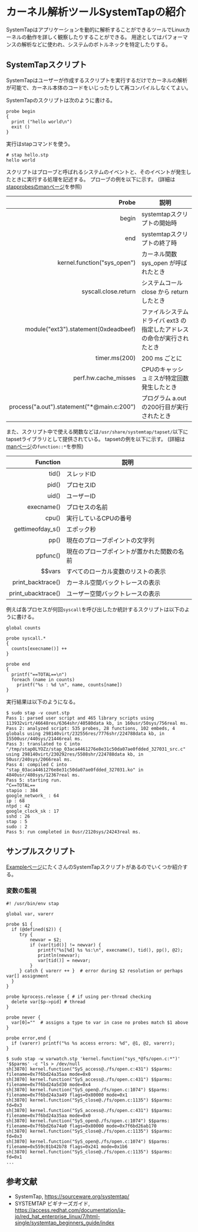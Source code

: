 # カーネル解析ツールSystemTapの紹介
SystemTapはアプリケーションを動的に解析することができるツールでLinuxカーネルの動作を詳しく観察したりすることができる。
用途としてはパフォーマンスの解析などに使われ、システムのボトルネックを特定したりする。

## SystemTapスクリプト
SystemTapはユーザーが作成するスクリプトを実行するだけでカーネルの解析が可能で、カーネル本体のコードをいじったりして再コンパイルしなくてよい。

SystemTapのスクリプトは次のように書ける。
```
probe begin
{
  print ("hello world\n")
  exit ()
}
```
実行はstapコマンドを使う。
```
# stap hello.stp 
hello world
```

スクリプトはプローブと呼ばれるシステムのイベントと、そのイベントが発生したときに実行する処理を記述する。
プローブの例を以下に示す。
(詳細は[stapprobesのmanページ](https://sourceware.org/systemtap/man/stapprobes.3stap.html)を参照)

| Probe | 説明 |
| ---: | --- |
| begin | systemtapスクリプトの開始時 |
| end | systemtapスクリプトの終了時 |
| kernel.function("sys_open") | カーネル関数 sys_open が呼ばれたとき |
| syscall.close.return | システムコール close から return したとき |
| module("ext3").statement(0xdeadbeef) | ファイルシステムドライバ ext3 の指定したアドレスの命令が実行されたとき |
| timer.ms(200) | 200 ms ごとに |
| perf.hw.cache_misses | CPUのキャッシュミスが特定回数発生したとき |
| process("a.out").statement("*@main.c:200") | プログラム a.out の200行目が実行されたとき |

また、スクリプト中で使える関数などは`/usr/share/systemtap/tapset/`以下にtapsetライブラリとして提供されている。
tapsetの例を以下に示す。
(詳細は[manページ](https://sourceware.org/systemtap/man/)の`function::*`を参照)

| Function | 説明 |
| ---: | --- |
| tid() | スレッドID |
| pid() | プロセスID |
| uid() | ユーザーID |
| execname() | プロセスの名前 |
| cpu() | 実行しているCPUの番号 |
| gettimeofday_s() | エポック秒 |
| pp() | 現在のプローブポイントの文字列 |
| ppfunc() | 現在のプローブポイントが置かれた関数の名前 |
| $$vars | すべてのローカル変数のリストの表示 |
| print_backtrace() | カーネル空間バックトレースの表示 |
| print_ubacktrace() | ユーザー空間バックトレースの表示 |

例えば各プロセスが何回`syscall`を呼び出したか統計するスクリプトは以下のように書ける。
```
global counts

probe syscall.*
{
  counts[execname()] ++
}

probe end
{
  printf("==TOTAL==\n")
  foreach (name in counts)
    printf("%s : %d \n", name, counts[name])
}
```

実行結果は以下のようになる。
```
$ sudo stap -v count.stp 
Pass 1: parsed user script and 465 library scripts using 113932virt/46648res/6364shr/40580data kb, in 160usr/50sys/756real ms.
Pass 2: analyzed script: 535 probes, 28 functions, 102 embeds, 4 globals using 298140virt/232556res/7776shr/224788data kb, in 15500usr/440sys/21446real ms.
Pass 3: translated to C into "/tmp/stap0LYOZz/stap_03aca4461276e8e31c50da07ae0fdded_327031_src.c" using 298140virt/230292res/5508shr/224788data kb, in 50usr/240sys/2066real ms.
Pass 4: compiled C into "stap_03aca4461276e8e31c50da07ae0fdded_327031.ko" in 4840usr/480sys/12367real ms.
Pass 5: starting run.
^C==TOTAL==
stapio : 384 
google_network_ : 64 
ip : 68 
ntpd : 42 
google_clock_sk : 17 
sshd : 26 
stap : 5 
sudo : 2 
Pass 5: run completed in 0usr/2120sys/24243real ms.
```

## サンプルスクリプト
[Exampleページ](https://www.sourceware.org/systemtap/examples/keyword-index.html)にたくさんのSystemTapスクリプトがあるのでいくつか紹介する。

### 変数の監視

```
#! /usr/bin/env stap

global var, varerr

probe $1 {
  if (@defined($2)) {
     try {
         newvar = $2;
         if (var[tid()] != newvar) {
            printf("%s[%d] %s %s:\n", execname(), tid(), pp(), @2);
            println(newvar);
            var[tid()] = newvar;
         }
     } catch { varerr ++ }  # error during $2 resolution or perhaps var[] assignment
  }
}

probe kprocess.release { # if using per-thread checking
  delete var[$p->pid] # thread
}

probe never {
  var[0]=""  # assigns a type to var in case no probes match $1 above
}

probe error,end {
  if (varerr) printf("%s %s access errors: %d", @1, @2, varerr);
}
```

```
$ sudo stap -w varwatch.stp 'kernel.function("sys_*@fs/open.c:*")' '$$parms' -c "ls > /dev/null
sh[3870] kernel.function("SyS_access@./fs/open.c:431") $$parms:
filename=0x7f6bd24a35aa mode=0x0
sh[3870] kernel.function("SyS_access@./fs/open.c:431") $$parms:
filename=0x7f6bd24a5d30 mode=0x4
sh[3870] kernel.function("SyS_open@./fs/open.c:1074") $$parms:
filename=0x7f6bd24a3a49 flags=0x80000 mode=0x1
sh[3870] kernel.function("SyS_close@./fs/open.c:1135") $$parms:
fd=0x3
sh[3870] kernel.function("SyS_access@./fs/open.c:431") $$parms:
filename=0x7f6bd24a35aa mode=0x0
sh[3870] kernel.function("SyS_open@./fs/open.c:1074") $$parms:
filename=0x7f6bd26a74a0 flags=0x80000 mode=0x7f6bd26ab170
sh[3870] kernel.function("SyS_close@./fs/open.c:1135") $$parms:
fd=0x3
sh[3870] kernel.function("SyS_open@./fs/open.c:1074") $$parms:
filename=0x559c01b42b78 flags=0x241 mode=0x1b6
sh[3870] kernel.function("SyS_close@./fs/open.c:1135") $$parms:
fd=0x1
...
```

## 参考文献
- SystemTap, https://sourceware.org/systemtap/
- SYSTEMTAP ビギナーズガイド, https://access.redhat.com/documentation/ja-jp/red_hat_enterprise_linux/7/html-single/systemtap_beginners_guide/index
